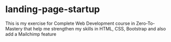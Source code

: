 # landing-page-startup
This is my exercise for Complete Web Development course in Zero-To-Mastery that help me strengthen my skills in HTML, CSS, Bootstrap and also add a Mailchimp feature 
